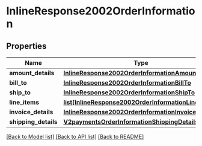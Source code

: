 # InlineResponse2002OrderInformation

## Properties
Name | Type | Description | Notes
------------ | ------------- | ------------- | -------------
**amount_details** | [**InlineResponse2002OrderInformationAmountDetails**](InlineResponse2002OrderInformationAmountDetails.md) |  | [optional] 
**bill_to** | [**InlineResponse2002OrderInformationBillTo**](InlineResponse2002OrderInformationBillTo.md) |  | [optional] 
**ship_to** | [**InlineResponse2002OrderInformationShipTo**](InlineResponse2002OrderInformationShipTo.md) |  | [optional] 
**line_items** | [**list[InlineResponse2002OrderInformationLineItems]**](InlineResponse2002OrderInformationLineItems.md) |  | [optional] 
**invoice_details** | [**InlineResponse2002OrderInformationInvoiceDetails**](InlineResponse2002OrderInformationInvoiceDetails.md) |  | [optional] 
**shipping_details** | [**V2paymentsOrderInformationShippingDetails**](V2paymentsOrderInformationShippingDetails.md) |  | [optional] 

[[Back to Model list]](../README.md#documentation-for-models) [[Back to API list]](../README.md#documentation-for-api-endpoints) [[Back to README]](../README.md)


